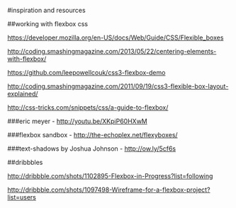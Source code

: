 #inspiration and resources


##working with flexbox css

https://developer.mozilla.org/en-US/docs/Web/Guide/CSS/Flexible_boxes

http://coding.smashingmagazine.com/2013/05/22/centering-elements-with-flexbox/

https://github.com/leepowellcouk/css3-flexbox-demo

http://coding.smashingmagazine.com/2011/09/19/css3-flexible-box-layout-explained/

http://css-tricks.com/snippets/css/a-guide-to-flexbox/


###eric meyer - http://youtu.be/XKpiP60HXwM

###flexbox sandbox - http://the-echoplex.net/flexyboxes/

###text-shadows by Joshua Johnson - http://ow.ly/5cf6s


##dribbbles

http://dribbble.com/shots/1102895-Flexbox-in-Progress?list=following

http://dribbble.com/shots/1097498-Wireframe-for-a-flexbox-project?list=users

